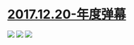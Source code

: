 # [2017.12.20-年度弹幕](https://www.bilibili.com/blackboard/dannmaku2017-m.html)
![](https://bilicoverimg.github.io/2017/2017.12.20-年度弹幕.jpg)
![](https://bilicoverimg.github.io/2017/2017.12.20-年度弹幕%28平板截图%29.png)
![](https://bilicover2017.github.io/2017.12.20.jpg)